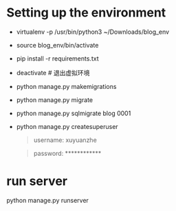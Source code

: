 # Setting up the environment
* virtualenv -p /usr/bin/python3 ~/Downloads/blog_env
* source blog_env/bin/activate
* pip install -r requirements.txt
* deactivate  # 退出虚拟环境
* python manage.py makemigrations
* python manage.py migrate
* python manage.py sqlmigrate blog 0001
* python manage.py createsuperuser
    >username: xuyuanzhe
    
    >password: ************

# run server
python manage.py runserver
